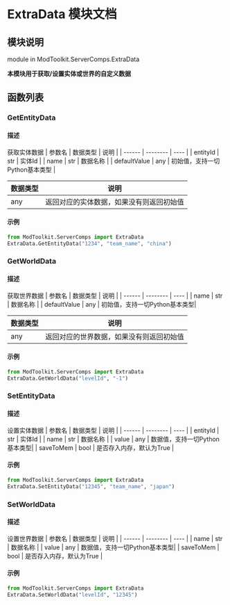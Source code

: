 # ExtraData 模块文档

## 模块说明
module in ModToolkit.ServerComps.ExtraData

**本模块用于获取/设置实体或世界的自定义数据**

## 函数列表
### GetEntityData
#### 描述
获取实体数据
| 参数名 | 数据类型 | 说明 |
| ------ | -------- | ---- |
| entityId | str | 实体Id |
| name | str | 数据名称 |
| defaultValue | any | 初始值，支持一切Python基本类型 |

| 数据类型 | 说明 |
| -------- | ---- |
| any | 返回对应的实体数据，如果没有则返回初始值 |

#### 示例
```python
from ModToolkit.ServerComps import ExtraData
ExtraData.GetEntityData("1234", "team_name", "china")
```


### GetWorldData
#### 描述
获取世界数据
| 参数名 | 数据类型 | 说明 |
| ------ | -------- | ---- |
| name | str | 数据名称 |
| defaultValue | any |  初始值，支持一切Python基本类型|

| 数据类型 | 说明 |
| -------- | ---- |
| any |  返回对应的世界数据，如果没有则返回初始值|

#### 示例
```python
from ModToolkit.ServerComps import ExtraData
ExtraData.GetWorldData("levelId", "-1")
```


### SetEntityData
#### 描述
设置实体数据
| 参数名 | 数据类型 | 说明 |
| ------ | -------- | ---- |
| entityId | str | 实体Id |
| name | str | 数据名称 |
| value | any |  数据值，支持一切Python基本类型|
| saveToMem | bool | 是否存入内存，默认为True |

#### 示例
```python
from ModToolkit.ServerComps import ExtraData
ExtraData.SetEntityData("12345", "team_name", "japan")
```


### SetWorldData
#### 描述
设置世界数据
| 参数名 | 数据类型 | 说明 |
| ------ | -------- | ---- |
| name | str | 数据名称 |
| value | any |  数据值，支持一切Python基本类型|
| saveToMem | bool | 是否存入内存，默认为True |


#### 示例
```python
from ModToolkit.ServerComps import ExtraData
ExtraData.SetWorldData("levelId", "12345")
```


